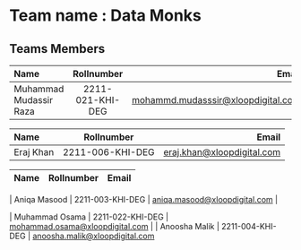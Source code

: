 # Team name : Data Monks

## Teams Members

 
| Name | Rollnumber | Email|
| :------- | :------------: | ----------: |  
|  Muhammad Mudassir Raza |  2211-021-KHI-DEG      |   mohammd.mudasssir@xloopdigital.com       |


| Name | Rollnumber | Email|
| :------- | :------------: | ----------: |  
|  Eraj Khan |  2211-006-KHI-DEG      |   eraj.khan@xloopdigital.com       |

| Name | Rollnumber | Email|
| :------- | :------------: | ----------: |  

|  Aniqa Masood |  2211-003-KHI-DEG      |   aniqa.masood@xloopdigital.com       |

|  Muhammad Osama |  2211-022-KHI-DEG      |   mohammad.osama@xloopdigital.com      |
| Anoosha Malik  | 2211-004-KHI-DEG        | anoosha.malik@xloopdigital.com






 
